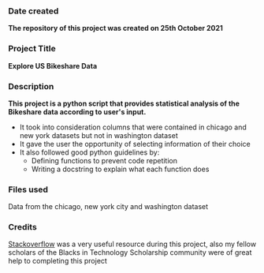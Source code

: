 ### Date created
**The repository of this project was created on 25th October 2021**

### Project Title
**Explore US Bikeshare Data**

### Description
**This project is a python script that provides statistical analysis of the Bikeshare data according to user's input.**
* It took into consideration columns that were contained in chicago and new york datasets but not in washington dataset
* It gave the user the opportunity of selecting information of their choice
* It also followed good python guidelines by:
    * Defining functions to prevent code repetition
    * Writing a docstring to explain what each function does

### Files used
Data from the chicago, new york city and washington dataset

### Credits
[Stackoverflow](http://stackoverflow.com) was a very useful resource during this project, also my fellow scholars of the Blacks in Technology Scholarship community were of great help to completing this project
